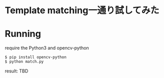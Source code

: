 # Template matching一通り試してみた

# Running

require the Python3 and opencv-python

```
$ pip install opencv-python
$ python match.py
```

result:
TBD
